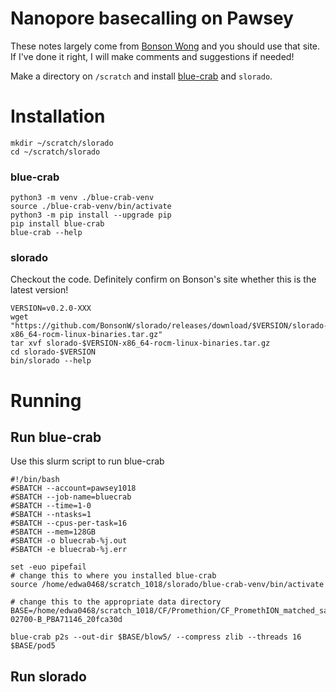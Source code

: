 # Nanopore basecalling on Pawsey

These notes largely come from [Bonson Wong](https://github.com/BonsonW/slorado/blob/main/docs/pawsey.md) and you should use that site. If I've done it right, I will make comments and suggestions if needed!

Make a directory on `/scratch` and install [blue-crab](https://github.com/Psy-Fer/blue-crab) and `slorado`.

# Installation

```
mkdir ~/scratch/slorado
cd ~/scratch/slorado
```


### blue-crab

```
python3 -m venv ./blue-crab-venv
source ./blue-crab-venv/bin/activate
python3 -m pip install --upgrade pip
pip install blue-crab
blue-crab --help
```

### slorado

Checkout the code. Definitely confirm on Bonson's site whether this is the latest version!

```
VERSION=v0.2.0-XXX
wget "https://github.com/BonsonW/slorado/releases/download/$VERSION/slorado-$VERSION-x86_64-rocm-linux-binaries.tar.gz"
tar xvf slorado-$VERSION-x86_64-rocm-linux-binaries.tar.gz
cd slorado-$VERSION
bin/slorado --help
```

# Running

## Run blue-crab

Use this slurm script to run blue-crab


```
#!/bin/bash
#SBATCH --account=pawsey1018
#SBATCH --job-name=bluecrab
#SBATCH --time=1-0
#SBATCH --ntasks=1
#SBATCH --cpus-per-task=16
#SBATCH --mem=128GB
#SBATCH -o bluecrab-%j.out
#SBATCH -e bluecrab-%j.err
                                                                                                                                                                                                                 set -euo pipefail
# change this to where you installed blue-crab
source /home/edwa0468/scratch_1018/slorado/blue-crab-venv/bin/activate

# change this to the appropriate data directory
BASE=/home/edwa0468/scratch_1018/CF/Promethion/CF_PromethION_matched_samples/CF_PromethION_matched_samples_Run2/20250314_1541_P2S-02700-B_PBA71146_20fca30d

blue-crab p2s --out-dir $BASE/blow5/ --compress zlib --threads 16 $BASE/pod5
```


## Run slorado
